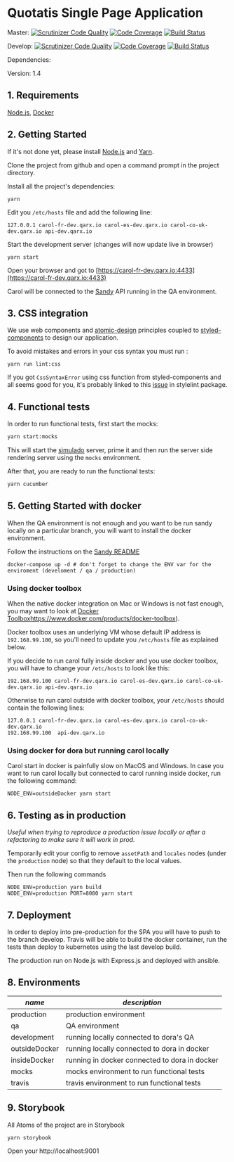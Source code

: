 # Quotatis Single Page Application
Master: [![Scrutinizer Code Quality](https://scrutinizer-ci.com/g/Quotatis/carol/badges/quality-score.png?b=master&s=222575eb53a871d4c978a53173ea8ea59d97fc38)](https://scrutinizer-ci.com/g/Quotatis/carol/?branch=master) [![Code Coverage](https://scrutinizer-ci.com/g/Quotatis/carol/badges/coverage.png?b=master&s=2566a0a0516e5557828471b90a9d9d0fc82b109e)](https://scrutinizer-ci.com/g/Quotatis/carol/?branch=master) [![Build Status](https://travis-ci.com/Quotatis/carol.svg?token=n1DpETbfhCpoPtcwMaSP&branch=master)](https://travis-ci.com/Quotatis/carol/)

Develop: [![Scrutinizer Code Quality](https://scrutinizer-ci.com/g/Quotatis/carol/badges/quality-score.png?b=develop&s=222575eb53a871d4c978a53173ea8ea59d97fc38)](https://scrutinizer-ci.com/g/Quotatis/carol/?branch=develop) [![Code Coverage](https://scrutinizer-ci.com/g/Quotatis/carol/badges/coverage.png?b=develop&s=2566a0a0516e5557828471b90a9d9d0fc82b109e)](https://scrutinizer-ci.com/g/Quotatis/carol/?branch=develop) [![Build Status](https://travis-ci.com/Quotatis/carol.svg?token=n1DpETbfhCpoPtcwMaSP&branch=develop)](https://travis-ci.com/Quotatis/carol/)

Dependencies:

Version: 1.4

## 1. Requirements
[Node.js](https://nodejs.org/), [Docker](https://docker.io)

## 2. Getting Started

If it's not done yet, please install [Node.js](http://nodejs.org/) and [Yarn](https://yarnpkg.com).

Clone the project from github and open a command prompt in the project directory.

Install all the project's dependencies:
```
yarn
```

Edit you `/etc/hosts` file and add the following line:
```
127.0.0.1 carol-fr-dev.qarx.io carol-es-dev.qarx.io carol-co-uk-dev.qarx.io api-dev.qarx.io
```

Start the development server (changes will now update live in browser)
```
yarn start
```

Open your browser and got to [https://carol-fr-dev.qarx.io:4433](https://carol-fr-dev.qarx.io:4433)

Carol will be connected to the [Sandy](https://github.com/Quotatis/sandy) API running in the QA environment.

## 3. CSS integration

We use web components and [atomic-design](http://bradfrost.com/blog/post/atomic-web-design/) principles coupled to [styled-components](https://github.com/styled-components/styled-components) to design our application.

To avoid mistakes and errors in your css syntax you must run :
```
yarn run lint:css
```

If you got `CssSyntaxError` using css function from styled-components and all seems good for you, it's probably linked to this [issue](https://github.com/styled-components/stylelint-processor-styled-components/issues/6) in stylelint package.   

## 4. Functional tests

In order to run functional tests, first start the mocks:
```bash
yarn start:mocks
```

This will start the [simulado](https://github.com/ldabiralai/simulado) server, prime it and then run the server side rendering server using the `mocks` environment.

After that, you are ready to run the functional tests:
```bash
yarn cucumber
```

## 5. Getting Started with docker

When the QA environment is not enough and you want to be run sandy locally on a particular branch,
you will want to install the docker environment.

Follow the instructions on the [Sandy README](https://github.com/Quotatis/sandy)
```
docker-compose up -d # don't forget to change the ENV var for the enviroment (develoment / qa / production)
```

### Using docker toolbox

When the native docker integration on Mac or Windows is not fast enough, you may want to look at
[Docker Toolbox]()https://www.docker.com/products/docker-toolbox).

Docker toolbox uses an underlying VM whose default IP address is `192.168.99.100`,
so you'll need to update you `/etc/hosts` file as explained below.

If you decide to run carol fully inside docker and you use docker toolbox,
you will have to change your `/etc/hosts` to look like this:
```
192.168.99.100 carol-fr-dev.qarx.io carol-es-dev.qarx.io carol-co-uk-dev.qarx.io api-dev.qarx.io
```

Otherwise to run carol outside with docker toolbox,
your `/etc/hosts` should contain the following lines:
```
127.0.0.1 carol-fr-dev.qarx.io carol-es-dev.qarx.io carol-co-uk-dev.qarx.io
192.168.99.100  api-dev.qarx.io
```

### Using docker for dora but running carol locally

Carol start in docker is painfully slow on MacOS and Windows. In case you want to run carol locally
but connected to carol running inside docker, run the following command:
```
NODE_ENV=outsideDocker yarn start
```

## 6. Testing as in production

_Useful when trying to reproduce a production issue locally or after a refactoring to make sure it
will work in prod._

Temporarily edit your config to remove `assetPath` and `locales` nodes (under the `production` node)
so that they default to the local values.

Then run the following commands
```
NODE_ENV=production yarn build
NODE_ENV=production PORT=8080 yarn start
```

## 7. Deployment

In order to deploy into pre-production for the SPA you will have to push to the branch develop.
Travis will be able to build the docker container, run the tests than deploy to kubernetes using the last develop build.

The production run on Node.js with Express.js and deployed with ansible.

## 8. Environments

| *name* | *description* |
|---|---|
| production | production environment |
| qa | QA environment |
| development | running locally connected to dora's QA  |
| outsideDocker | running locally connected to dora in docker |
| insideDocker | running in docker connected to dora in docker |
| mocks | mocks environment to run functional tests |
| travis | travis environment to run functional tests |

## 9. Storybook

All Atoms of the project are in Storybook

```
yarn storybook
```

Open your http://localhost:9001

